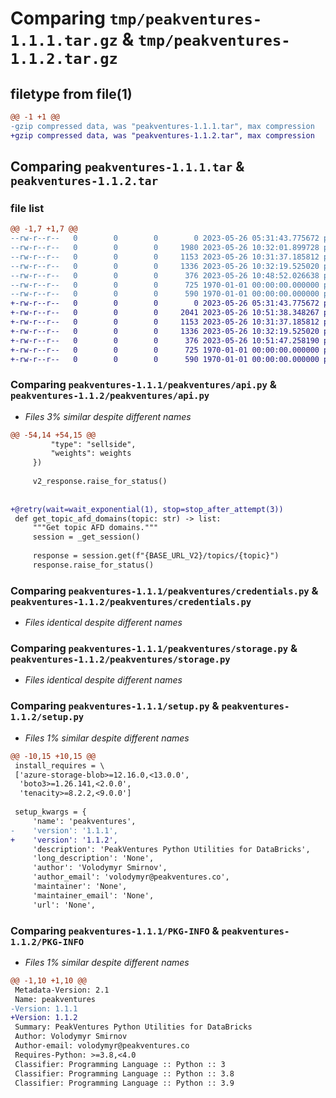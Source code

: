 # Comparing `tmp/peakventures-1.1.1.tar.gz` & `tmp/peakventures-1.1.2.tar.gz`

## filetype from file(1)

```diff
@@ -1 +1 @@
-gzip compressed data, was "peakventures-1.1.1.tar", max compression
+gzip compressed data, was "peakventures-1.1.2.tar", max compression
```

## Comparing `peakventures-1.1.1.tar` & `peakventures-1.1.2.tar`

### file list

```diff
@@ -1,7 +1,7 @@
--rw-r--r--   0        0        0        0 2023-05-26 05:31:43.775672 peakventures-1.1.1/peakventures/__init__.py
--rw-r--r--   0        0        0     1980 2023-05-26 10:32:01.899728 peakventures-1.1.1/peakventures/api.py
--rw-r--r--   0        0        0     1153 2023-05-26 10:31:37.185812 peakventures-1.1.1/peakventures/credentials.py
--rw-r--r--   0        0        0     1336 2023-05-26 10:32:19.525020 peakventures-1.1.1/peakventures/storage.py
--rw-r--r--   0        0        0      376 2023-05-26 10:48:52.026638 peakventures-1.1.1/pyproject.toml
--rw-r--r--   0        0        0      725 1970-01-01 00:00:00.000000 peakventures-1.1.1/setup.py
--rw-r--r--   0        0        0      590 1970-01-01 00:00:00.000000 peakventures-1.1.1/PKG-INFO
+-rw-r--r--   0        0        0        0 2023-05-26 05:31:43.775672 peakventures-1.1.2/peakventures/__init__.py
+-rw-r--r--   0        0        0     2041 2023-05-26 10:51:38.348267 peakventures-1.1.2/peakventures/api.py
+-rw-r--r--   0        0        0     1153 2023-05-26 10:31:37.185812 peakventures-1.1.2/peakventures/credentials.py
+-rw-r--r--   0        0        0     1336 2023-05-26 10:32:19.525020 peakventures-1.1.2/peakventures/storage.py
+-rw-r--r--   0        0        0      376 2023-05-26 10:51:47.258190 peakventures-1.1.2/pyproject.toml
+-rw-r--r--   0        0        0      725 1970-01-01 00:00:00.000000 peakventures-1.1.2/setup.py
+-rw-r--r--   0        0        0      590 1970-01-01 00:00:00.000000 peakventures-1.1.2/PKG-INFO
```

### Comparing `peakventures-1.1.1/peakventures/api.py` & `peakventures-1.1.2/peakventures/api.py`

 * *Files 3% similar despite different names*

```diff
@@ -54,14 +54,15 @@
         "type": "sellside",
         "weights": weights
     })
 
     v2_response.raise_for_status()
 
 
+@retry(wait=wait_exponential(1), stop=stop_after_attempt(3))
 def get_topic_afd_domains(topic: str) -> list:
     """Get topic AFD domains."""
     session = _get_session()
 
     response = session.get(f"{BASE_URL_V2}/topics/{topic}")
     response.raise_for_status()
```

### Comparing `peakventures-1.1.1/peakventures/credentials.py` & `peakventures-1.1.2/peakventures/credentials.py`

 * *Files identical despite different names*

### Comparing `peakventures-1.1.1/peakventures/storage.py` & `peakventures-1.1.2/peakventures/storage.py`

 * *Files identical despite different names*

### Comparing `peakventures-1.1.1/setup.py` & `peakventures-1.1.2/setup.py`

 * *Files 1% similar despite different names*

```diff
@@ -10,15 +10,15 @@
 install_requires = \
 ['azure-storage-blob>=12.16.0,<13.0.0',
  'boto3>=1.26.141,<2.0.0',
  'tenacity>=8.2.2,<9.0.0']
 
 setup_kwargs = {
     'name': 'peakventures',
-    'version': '1.1.1',
+    'version': '1.1.2',
     'description': 'PeakVentures Python Utilities for DataBricks',
     'long_description': 'None',
     'author': 'Volodymyr Smirnov',
     'author_email': 'volodymyr@peakventures.co',
     'maintainer': 'None',
     'maintainer_email': 'None',
     'url': 'None',
```

### Comparing `peakventures-1.1.1/PKG-INFO` & `peakventures-1.1.2/PKG-INFO`

 * *Files 1% similar despite different names*

```diff
@@ -1,10 +1,10 @@
 Metadata-Version: 2.1
 Name: peakventures
-Version: 1.1.1
+Version: 1.1.2
 Summary: PeakVentures Python Utilities for DataBricks
 Author: Volodymyr Smirnov
 Author-email: volodymyr@peakventures.co
 Requires-Python: >=3.8,<4.0
 Classifier: Programming Language :: Python :: 3
 Classifier: Programming Language :: Python :: 3.8
 Classifier: Programming Language :: Python :: 3.9
```

